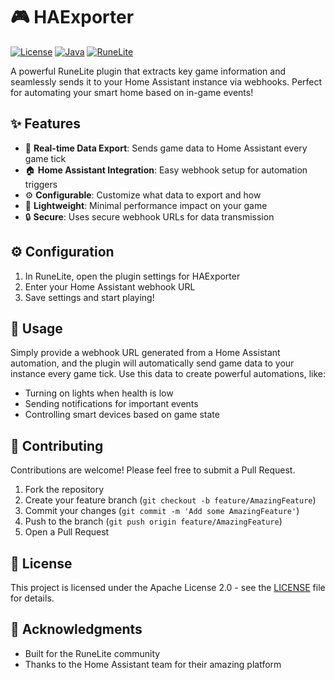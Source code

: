 # 🎮 HAExporter

[![License](https://img.shields.io/badge/License-Apache%202.0-blue.svg)](https://opensource.org/licenses/Apache-2.0)
[![Java](https://img.shields.io/badge/Java-11%2B-orange)](https://www.oracle.com/java/)
[![RuneLite](https://img.shields.io/badge/RuneLite-Plugin-green)](https://runelite.net/)

A powerful RuneLite plugin that extracts key game information and seamlessly sends it to your Home Assistant instance via webhooks. Perfect for automating your smart home based on in-game events!

## ✨ Features

- 🔄 **Real-time Data Export**: Sends game data to Home Assistant every game tick
- 🏠 **Home Assistant Integration**: Easy webhook setup for automation triggers
- ⚙️ **Configurable**: Customize what data to export and how
- 🚀 **Lightweight**: Minimal performance impact on your game
- 🔒 **Secure**: Uses secure webhook URLs for data transmission


## ⚙️ Configuration

1. In RuneLite, open the plugin settings for HAExporter
2. Enter your Home Assistant webhook URL
4. Save settings and start playing!

## 🚀 Usage

Simply provide a webhook URL generated from a Home Assistant automation, and the plugin will automatically send game data to your instance every game tick. Use this data to create powerful automations, like:

- Turning on lights when health is low
- Sending notifications for important events
- Controlling smart devices based on game state

## 🤝 Contributing

Contributions are welcome! Please feel free to submit a Pull Request.

1. Fork the repository
2. Create your feature branch (`git checkout -b feature/AmazingFeature`)
3. Commit your changes (`git commit -m 'Add some AmazingFeature'`)
4. Push to the branch (`git push origin feature/AmazingFeature`)
5. Open a Pull Request

## 📄 License

This project is licensed under the Apache License 2.0 - see the [LICENSE](LICENSE) file for details.

## 🙏 Acknowledgments

- Built for the RuneLite community
- Thanks to the Home Assistant team for their amazing platform